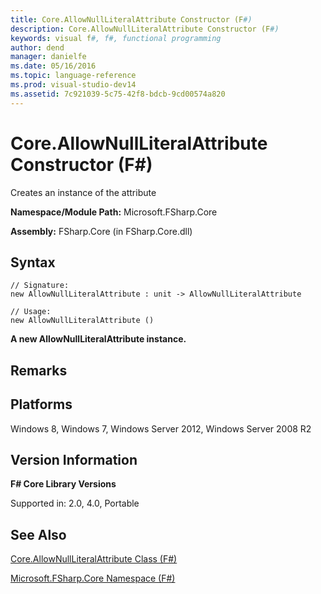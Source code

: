 ```yaml
---
title: Core.AllowNullLiteralAttribute Constructor (F#)
description: Core.AllowNullLiteralAttribute Constructor (F#)
keywords: visual f#, f#, functional programming
author: dend
manager: danielfe
ms.date: 05/16/2016
ms.topic: language-reference
ms.prod: visual-studio-dev14
ms.assetid: 7c921039-5c75-42f8-bdcb-9cd00574a820 
---
```


# Core.AllowNullLiteralAttribute Constructor (F#)

Creates an instance of the attribute

**Namespace/Module Path:** Microsoft.FSharp.Core

**Assembly:** FSharp.Core (in FSharp.Core.dll)


## Syntax

```
// Signature:
new AllowNullLiteralAttribute : unit -> AllowNullLiteralAttribute

// Usage:
new AllowNullLiteralAttribute ()
```

**A new AllowNullLiteralAttribute instance.**
## Remarks

## Platforms
Windows 8, Windows 7, Windows Server 2012, Windows Server 2008 R2


## Version Information
**F# Core Library Versions**

Supported in: 2.0, 4.0, Portable




## See Also
[Core.AllowNullLiteralAttribute Class &#40;F&#35;&#41;](Core.AllowNullLiteralAttribute-Class-%5BFSharp%5D.md)

[Microsoft.FSharp.Core Namespace &#40;F&#35;&#41;](Microsoft.FSharp.Core-Namespace-%5BFSharp%5D.md)

